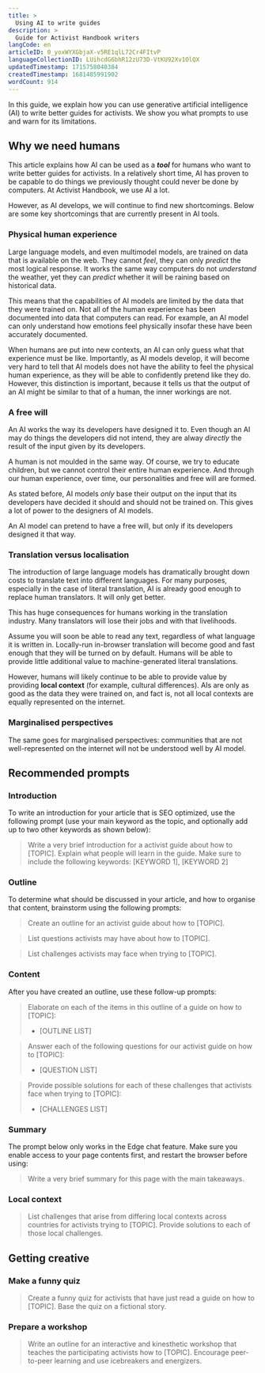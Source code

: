 ```yaml
---
title: >
  Using AI to write guides
description: >
  Guide for Activist Handbook writers
langCode: en
articleID: 0_yoxWYXGbjaX-v5RE1qlL72Cr4FItvP
languageCollectionID: LUihcdG6bhR12zU73D-VtKU92Xv1OlQX
updatedTimestamp: 1715758040384
createdTimestamp: 1681485991902
wordCount: 914
---
```


In this guide, we explain how you can use generative artificial intelligence (AI) to write better guides for activists. We show you what prompts to use and warn for its limitations.

## Why we need humans

This article explains how AI can be used as a **_tool_** for humans who want to write better guides for activists. In a relatively short time, AI has proven to be capable to do things we previously thought could never be done by computers. At Activist Handbook, we use AI a lot.

However, as AI develops, we will continue to find new shortcomings. Below are some key shortcomings that are currently present in AI tools.

### Physical human experience

Large language models, and even multimodel models, are trained on data that is available on the web. They cannot _feel_, they can only _predict_ the most logical response. It works the same way computers do not _understand_ the weather, yet they can _predict_ whether it will be raining based on historical data.

This means that the capabilities of AI models are limited by the data that they were trained on. Not all of the human experience has been documented into data that computers can read. For example, an AI model can only understand how emotions feel physically insofar these have been accurately documented.

When humans are put into new contexts, an AI can only guess what that experience must be like. Importantly, as AI models develop, it will become very hard to tell that AI models does not have the ability to feel the physical human experience, as they will be able to confidently pretend like they do. However, this distinction is important, because it tells us that the output of an AI might be similar to that of a human, the inner workings are not.

### A free will

An AI works the way its developers have designed it to. Even though an AI may do things the developers did not intend, they are alway _directly_ the result of the input given by its developers.

A human is not moulded in the same way. Of course, we try to educate children, but we cannot control their entire human experience. And through our human experience, over time, our personalities and free will are formed.

As stated before, AI models _only_ base their output on the input that its developers have decided it should and should not be trained on. This gives a lot of power to the designers of AI models.

An AI model can pretend to have a free will, but only if its developers designed it that way.

### Translation versus localisation

The introduction of large language models has dramatically brought down costs to translate text into different languages. For many purposes, especially in the case of literal translation, AI is already good enough to replace human translators. It will only get better.

This has huge consequences for humans working in the translation industry. Many translators will lose their jobs and with that livelihoods.

Assume you will soon be able to read any text, regardless of what language it is written in. Locally-run in-browser translation will become good and fast enough that they will be turned on by default. Humans will be able to provide little additional value to machine-generated literal translations.

However, humans will likely continue to be able to provide value by providing **local context** (for example, cultural differences). AIs are only as good as the data they were trained on, and fact is, not all local contexts are equally represented on the internet.

### Marginalised perspectives

The same goes for marginalised perspectives: communities that are not well-represented on the internet will not be understood well by AI model.

## Recommended prompts

### Introduction

To write an introduction for your article that is SEO optimized, use the following prompt (use your main keyword as the topic, and optionally add up to two other keywords as shown below):

> Write a very brief introduction for a activist guide about how to \[TOPIC\]. Explain what people will learn in the guide. Make sure to include the following keywords: \[KEYWORD 1\], \[KEYWORD 2\]

### Outline

To determine what should be discussed in your article, and how to organise that content, brainstorm using the following prompts:

> Create an outline for an activist guide about how to \[TOPIC\].

> List questions activists may have about how to \[TOPIC\].

> List challenges activists may face when trying to \[TOPIC\].

### Content

After you have created an outline, use these follow-up prompts:

> Elaborate on each of the items in this outline of a guide on how to \[TOPIC\]:
> 
> -   \[OUTLINE LIST\]
>     

> Answer each of the following questions for our activist guide on how to \[TOPIC\]:
> 
> -   \[QUESTION LIST\]
>     

> Provide possible solutions for each of these challenges that activists face when trying to \[TOPIC\]:
> 
> -   \[CHALLENGES LIST\]
>     

### Summary

The prompt below only works in the Edge chat feature. Make sure you enable access to your page contents first, and restart the browser before using:

> Write a very brief summary for this page with the main takeaways.

### Local context

> List challenges that arise from differing local contexts across countries for activists trying to \[TOPIC\]. Provide solutions to each of those local challenges.

## Getting creative

### Make a funny quiz

> Create a funny quiz for activists that have just read a guide on how to \[TOPIC\]. Base the quiz on a fictional story.

### Prepare a workshop

> Write an outline for an interactive and kinesthetic workshop that teaches the participating activists how to \[TOPIC\]. Encourage peer-to-peer learning and use icebreakers and energizers.